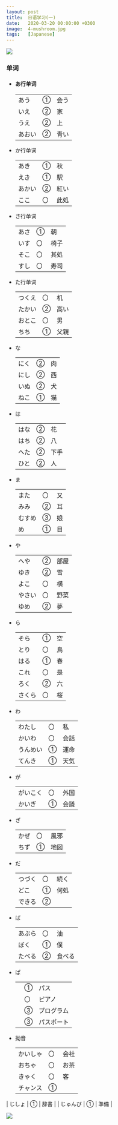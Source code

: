 ```yaml
---
layout: post
title:  日语学习(一)
date:   2020-03-20 00:00:00 +0300
image:  4-mushroom.jpg
tags:   [Japanese]
---
```

![]({{site.baseurl}}/img/4-snowdrop.jpg)

### 单词

* #### あ行单词

  |        |      |      |
  | ------ | ---- | ---- |
  | あう   | ①    | 会う |
  | いえ   | ②    | 家   |
  | うえ   | ②    | 上   |
  | あおい | ②    | 青い |

* か行单词

  |        |      |      |
  | ------ | ---- | ---- |
  | あき   | ①    | 秋   |
  | えき   | ①    | 駅   |
  | あかい | ②    | 紅い |
  | ここ   | 〇   | 此処 |

* さ行单词

  |      |      |      |
  | ---- | ---- | ---- |
  | あさ | ①    | 朝   |
  | いす | 〇   | 椅子 |
  | そこ | 〇   | 其処 |
  | すし | 〇   | 寿司 |

* た行单词

  |        |      |      |
  | ------ | ---- | ---- |
  | つくえ | 〇   | 机   |
  | たかい | ②    | 高い |
  | おとこ | 〇   | 男   |
  | ちち   | ①    | 父親 |

* な

  |      |      |      |
  | ---- | ---- | ---- |
  | にく | ②    | 肉   |
  | にし | ②    | 西   |
  | いぬ | ②    | 犬   |
  | ねこ | ①    | 猫   |

* は

  |      |      |      |
  | ---- | ---- | ---- |
  | はな | ②    | 花   |
  | はち | ②    | 八   |
  | へた | ②    | 下手 |
  | ひと | ②    | 人   |

* ま

  |        |      |      |
  | ------ | ---- | ---- |
  | また   | 〇   | 又   |
  | みみ   | ②    | 耳   |
  | むすめ | ③    | 娘   |
  | め     | ①    | 目   |
  
* や

  |        |      |      |
  | ------ | ---- | ---- |
  | へや   | ②    | 部屋 |
  | ゆき   | ②    | 雪   |
  | よこ   | 〇   | 横   |
  | やさい | 〇   | 野菜 |
  | ゆめ   | ②    | 夢   |

* ら

  |        |      |      |
  | ------ | ---- | ---- |
  | そら   | ①    | 空   |
  | とり   | 〇   | 鳥   |
  | はる   | ①    | 春   |
  | これ   | 〇   | 是   |
  | ろく   | ②    | 六   |
  | さくら | 〇   | 桜   |

* わ

  |          |      |      |
  | -------- | ---- | ---- |
  | わたし   | 〇   | 私   |
  | かいわ   | 〇   | 会話 |
  | うんめい | ①    | 運命 |
  | てんき   | ①    | 天気 |

* が

  |          |      |      |
  | -------- | ---- | ---- |
  | がいこく | 〇   | 外国 |
  | かいぎ   | ①    | 会議 |

* ざ

  |      |      |      |
  | ---- | ---- | ---- |
  | かぜ | 〇   | 風邪 |
  | ちず | ①    | 地図 |

* だ

  |        |      |      |
  | ------ | ---- | ---- |
  | つづく | 〇   | 続く |
  | どこ   | ①    | 何処 |
  | できる | ②    |      |

* ば

  |        |      |        |
  | ------ | ---- | ------ |
  | あぶら | 〇   | 油     |
  | ぼく   | ①    | 僕     |
  | たべる | ②    | 食べる |
  
* ぱ

  |      |      |            |
  | ---- | ---- | ---------- |
  |      | ①    | パス       |
  |      | 〇   | ピアノ     |
  |      | ③    | プログラム |
  |      | ③    | パスポート |

* 拗音

  |          |      |      |
  | -------- | ---- | ---- |
  | かいしゃ | 〇   | 会社 |
  | おちゃ   | 〇   | お茶 |
  | きゃく   | 〇   | 客   |
  | チャンス | ①    |      |
| じしょ   | ①    | 辞書 |
  | じゅんび | ①    | 準備 |
  
  


![]({{site.baseurl}}/img/4-asia.jpg)

